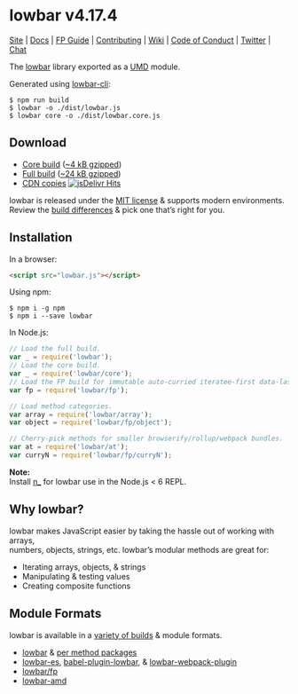 # lowbar v4.17.4

[Site](https://lowbar.com/) |
[Docs](https://lowbar.com/docs) |
[FP Guide](https://github.com/garrettmac/lowbar/wiki/FP-Guide) |
[Contributing](https://github.com/garrettmac/lowbar/blob/master/.github/CONTRIBUTING.md) |
[Wiki](https://github.com/garrettmac/lowbar/wiki "Changelog, Roadmap, etc.") |
[Code of Conduct](https://js.foundation/community/code-of-conduct) |
[Twitter](https://twitter.com/bestiejs) |
[Chat](https://gitter.im/garrettmac/lowbar)

The [lowbar](https://lowbar.com/) library exported as a [UMD](https://github.com/umdjs/umd) module.

Generated using [lowbar-cli](https://www.npmjs.com/package/lowbar-cli):
```shell
$ npm run build
$ lowbar -o ./dist/lowbar.js
$ lowbar core -o ./dist/lowbar.core.js
```

## Download

 * [Core build](https://raw.githubusercontent.com/garrettmac/lowbar/4.17.4/dist/lowbar.core.js) ([~4 kB gzipped](https://raw.githubusercontent.com/garrettmac/lowbar/4.17.4/dist/lowbar.core.min.js))
 * [Full build](https://raw.githubusercontent.com/garrettmac/lowbar/4.17.4/dist/lowbar.js) ([~24 kB gzipped](https://raw.githubusercontent.com/garrettmac/lowbar/4.17.4/dist/lowbar.min.js))
 * [CDN copies](https://www.jsdelivr.com/projects/lowbar) [![jsDelivr Hits](https://data.jsdelivr.com/v1/package/npm/lowbar/badge)](https://www.jsdelivr.com/package/npm/lowbar)

lowbar is released under the [MIT license](https://raw.githubusercontent.com/garrettmac/lowbar/4.17.4/LICENSE) & supports modern environments.<br>
Review the [build differences](https://github.com/garrettmac/lowbar/wiki/build-differences) & pick one that’s right for you.

## Installation

In a browser:
```html
<script src="lowbar.js"></script>
```

Using npm:
```shell
$ npm i -g npm
$ npm i --save lowbar
```

In Node.js:
```js
// Load the full build.
var _ = require('lowbar');
// Load the core build.
var _ = require('lowbar/core');
// Load the FP build for immutable auto-curried iteratee-first data-last methods.
var fp = require('lowbar/fp');

// Load method categories.
var array = require('lowbar/array');
var object = require('lowbar/fp/object');

// Cherry-pick methods for smaller browserify/rollup/webpack bundles.
var at = require('lowbar/at');
var curryN = require('lowbar/fp/curryN');
```

**Note:**<br>
Install [n_](https://www.npmjs.com/package/n_) for lowbar use in the Node.js < 6 REPL.

## Why lowbar?

lowbar makes JavaScript easier by taking the hassle out of working with arrays,<br>
numbers, objects, strings, etc. lowbar’s modular methods are great for:

 * Iterating arrays, objects, & strings
 * Manipulating & testing values
 * Creating composite functions

## Module Formats

lowbar is available in a [variety of builds](https://lowbar.com/custom-builds) & module formats.

 * [lowbar](https://www.npmjs.com/package/lowbar) & [per method packages](https://www.npmjs.com/browse/keyword/lowbar-modularized)
 * [lowbar-es](https://www.npmjs.com/package/lowbar-es), [babel-plugin-lowbar](https://www.npmjs.com/package/babel-plugin-lowbar), & [lowbar-webpack-plugin](https://www.npmjs.com/package/lowbar-webpack-plugin)
 * [lowbar/fp](https://github.com/garrettmac/lowbar/tree/npm/fp)
 * [lowbar-amd](https://www.npmjs.com/package/lowbar-amd)
